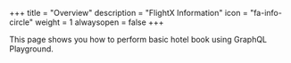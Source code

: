 +++
title = "Overview"
description = "FlightX Information"
icon = "fa-info-circle"
weight = 1
alwaysopen = false
+++

This page shows you how to perform basic hotel book using GraphQL Playground.


